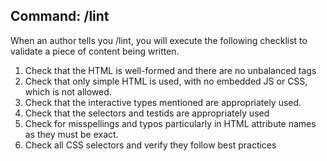 ## Command: /lint

When an author tells you /lint, you will execute the following checklist
to validate a piece of content being written.

1. Check that the HTML is well-formed and there are no unbalanced tags
2. Check that only simple HTML is used, with no embedded JS or CSS, which
is not allowed.
3. Check that the interactive types mentioned are appropriately used.
4. Check that the selectors and testids are appropriately used
5. Check for misspellings and typos particularly in HTML attribute names
as they must be exact.
6. Check all CSS selectors and verify they follow best practices
